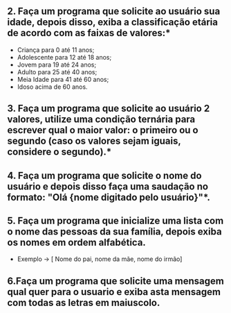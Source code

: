  ## 2. Faça um programa que solicite ao usuário sua idade, depois disso, exiba a classificação etária de acordo com as faixas de valores:*

* Criança para 0 até 11 anos;
* Adolescente para 12 até 18 anos;
* Jovem para 19 até 24 anos;
* Adulto para 25 até 40 anos;
* Meia Idade para 41 até 60 anos;
* Idoso acima de 60 anos.
    
 ## 3. Faça um programa que solicite ao usuário 2 valores, utilize uma condição ternária para escrever qual o maior valor: o primeiro ou o segundo (caso os valores sejam iguais, considere o segundo).*

 ## 4. Faça um programa que solicite o nome do usuário e depois disso faça uma saudação no formato: "Olá {nome digitado pelo usuário}"*.
  ## 5. Faça um programa que inicialize uma lista com o nome das pessoas da sua família, depois exiba os nomes em ordem alfabética.
 * Exemplo -> [ Nome do pai, nome da mãe, nome do irmão]
## 6.Faça um programa que solicite uma mensagem qual quer para o usuario e exiba asta mensagem com todas as letras em maiuscolo.
